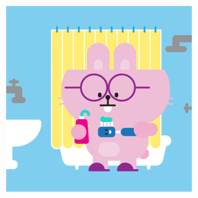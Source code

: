 <img src='https://raw.githubusercontent.com/MumukiProject/mumuki-guia-gobstones-primeros-programas-kinder/master/assets/final2_1603286644213.png'>